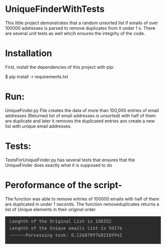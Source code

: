 # UniqueFinderWithTests
This little project demonstrates that a random unsorted list if emails of over 100000 addresses is parsed to remove duplicates from it under 1 s.
There are several unit tests as well whcih ensures the integrity of the code.

# Installation
First, install the dependencies of this project with pip:

$ pip install -r requirements.txt

# Run:
UniqueFinder.py File creates the data of more than 100,000 entries of email addresses (Returned list of email addresses is unsorted) with half of them are duplicate and later it removes the duplicated entries ans create a new list with unique email addresses.

# Tests:
TestsForUniqueFinder.py has several tests that ensures that the UniqueFinder does exactly what it is supposed to do

# Peroformance of the script-

The function was able to remove entries of 100000 emails with half of them are duplicated in under 1 seconds. The function removeduplicates returns a list of Unique elements in their original order.

![Alt text](/Peroformance.PNG?raw=true "Optional Title")
